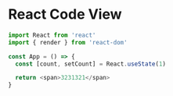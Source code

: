 # React Code View

<!--start-code-->

```js
import React from 'react'
import { render } from 'react-dom'

const App = () => {
  const [count, setCount] = React.useState(1)

  return <span>3231321</span>
}
```

<!--end-code-->
